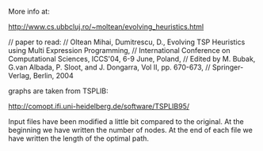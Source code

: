 More info at:

http://www.cs.ubbcluj.ro/~moltean/evolving_heuristics.html

//   paper to read:
//   Oltean Mihai, Dumitrescu, D., Evolving TSP Heuristics using Multi Expression Programming, 
//   International Conference on Computational Sciences, ICCS'04, 6-9 June, Poland, 
//   Edited by M. Bubak, G.van Albada, P. Sloot, and J. Dongarra, Vol II, pp. 670-673, 
//   Springer-Verlag, Berlin, 2004

graphs are taken from TSPLIB: 

http://comopt.ifi.uni-heidelberg.de/software/TSPLIB95/

Input files have been modified a little bit compared to the original.
At the beginning we have written the number of nodes.
At the end of each file we have written the length of the optimal path.